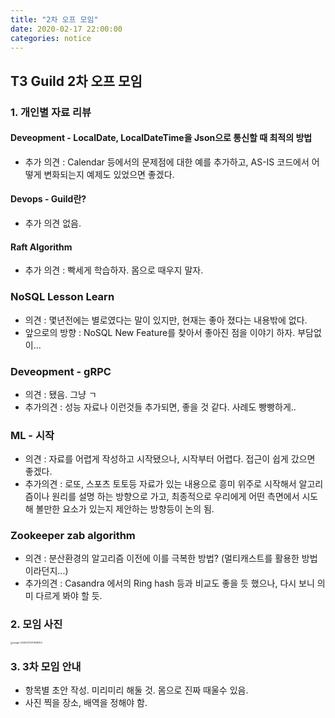 ```yaml
---
title: "2차 오프 모임"
date: 2020-02-17 22:00:00
categories: notice
---
```






## T3 Guild 2차 오프 모임



### 1. 개인별 자료 리뷰

#### Deveopment - LocalDate, LocalDateTime을 Json으로 통신할 때 최적의 방법

- 추가 의견 : Calendar 등에서의 문제점에 대한 예를 추가하고, AS-IS 코드에서 어떻게 변화되는지 예제도 있었으면 좋겠다.



#### Devops - Guild란?

- 추가 의견 없음.



#### Raft Algorithm

- 추가 의견 : 빡세게 학습하자. 몸으로 때우지 말자.



### NoSQL Lesson Learn

- 의견 : 몇년전에는 별로였다는 말이 있지만, 현재는 좋아 졌다는 내용밖에 없다.
- 앞으로의 방향 : NoSQL New Feature를 찾아서 좋아진 점을 이야기 하자. 부담없이...



### Deveopment - gRPC

- 의견 : 됐음. 그냥 ㄱ
- 추가의견 : 성능 자료나 이런것들 추가되면, 좋을 것 같다. 사례도 빵빵하게..



### ML - 시작

- 의견 : 자료를 어렵게 작성하고 시작됐으나, 시작부터 어렵다. 접근이 쉽게 갔으면 좋겠다.
- 추가의견 : 로또, 스포츠 토토등 자료가 있는 내용으로 흥미 위주로 시작해서 알고리즘이나 원리를 설명 하는 방향으로 가고, 최종적으로 우리에게 어떤 측면에서 시도해 볼만한 요소가 있는지 제안하는 방향등이 논의 됨.



### Zookeeper zab algorithm

- 의견 : 분산환경의 알고리즘 이전에 이를 극복한 방법? (멀티캐스트를 활용한 방법이라던지...) 
- 추가의견 : Casandra 에서의 Ring hash 등과 비교도 좋을 듯 했으나, 다시 보니 의미 다르게 봐야 할 듯.



### 2. 모임 사진

<img src="https://github.com/neocode24/neocode24.github.io/blob/master/assets/2020-02-17-2차%20오프%20모임.assets/image-20200217231938353.png?raw=true" alt="image-20200217231938353" style="zoom:25%;" />





### 3. 3차 모임 안내

- 항목별 초안 작성. 미리미리 해둘 것. 몸으로 진짜 때울수 있음.
- 사진 찍을 장소, 배역을 정해야 함.